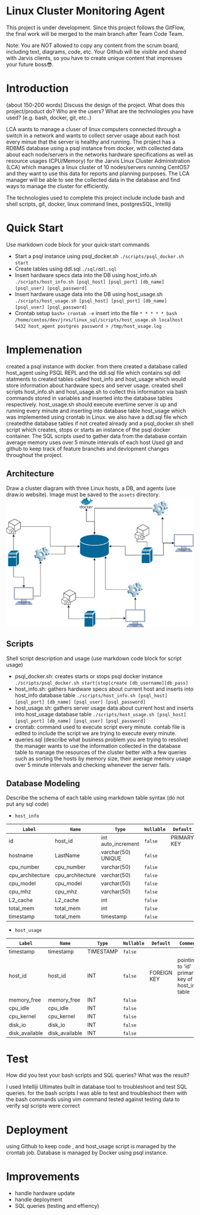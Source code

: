 # Linux Cluster Monitoring Agent
This project is under development. Since this project follows the GitFlow, the final work will be merged to the main branch after Team Code Team.


Note: You are NOT allowed to copy any content from the scrum board, including text, diagrams, code, etc. Your Github will be visible and shared with Jarvis clients, so you have to create unique content that impresses your future boss😎.

# Introduction
(about 150-200 words)
Discuss the design of the project. What does this project/product do? Who are the users? What are the technologies you have used? (e.g. bash, docker, git, etc..)

LCA wants to manage a cluser of linux computers connected through a switch in a network and wants to collect server usage about each host every minue that the server is healthy and running.
The project has a RDBMS database using a psql instance from docker, with collected data about each node/servers in the networks hardware specifications as well as resource usages (CPU/Memory) for the Jarvis Linux Cluster Administration (LCA) which manages a linux cluster of 10 nodes/servers running CentOS7 
and they want to use this data for reports and planning purposes. The LCA manager will be able to see the collected data in the database 
and find ways to manage the cluster for efficiently. 

The technologies used to complete this project include include bash and shell scripts, git, docker, linux command lines, postgresSQL, Intelliji

# Quick Start
Use markdown code block for your quick-start commands
- Start a psql instance using psql_docker.sh `./scripts/psql_docker.sh start`
- Create tables using ddl.sql `./sql/ddl.sql `
- Insert hardware specs data into the DB using host_info.sh `./scripts/host_info.sh [psql_host] [psql_port] [db_name] [psql_user] [psql_password]`
- Insert hardware usage data into the DB using host_usage.sh `./scripts/host_usage.sh [psql_host] [psql_port] [db_name] [psql_user] [psql_password]`
- Crontab setup `bash> crontab -e` insert into the file `* * * * * bash /home/centos/dev/jrvs/linux_sql/scripts/host_usage.sh localhost 5432 host_agent postgres password > /tmp/host_usage.log`

# Implemenation

created a psql instance with docker. from there created a database called host_agent using PSQL REPL and the ddl.sql file which contains
sql ddl statments to created tables called 
host_info and host_usage which would store information about hardware specs and server usage.
created shell scripts host_info.sh and host_usage.sh to collect this information via bash commands
stored in variables and inserted into the database tables respectively. host_usage.sh should execute evertime
server is up and running every minute and inserting into database table host_usage which was implemented using crontab in Linux. we also have a ddl.sql file which createdthe database tables if not created already and a psql_docker.sh shell script which creates, stops or starts an instance of the psql docker container. The SQL scripts used to gather data from the database contain average memory uses over 5 minute intervals of each host
Used git and github to keep track of feature branches and devlopment changes throughout the project.

## Architecture
Draw a cluster diagram with three Linux hosts, a DB, and agents (use draw.io website). Image must be saved to the `assets` directory.
![title](assets/hi.drawio.png)
## Scripts
Shell script description and usage (use markdown code block for script usage)
- psql_docker.sh: creates starts or stops psql docker instance `./scripts/psql_docker.sh start|stop|create [db_username][db_pass]`
- host_info.sh: gathers hardware specs about current host and inserts into host_info database table `./scripts/host_info.sh [psql_host] [psql_port] [db_name] [psql_user] [psql_password]`
- host_usage.sh: gathers server usage data about current host and inserts into host_usage database table `./scripts/host_usage.sh [psql_host] [psql_port] [db_name] [psql_user] [psql_password]`
- crontab: command used to execute script every minute. contab file is edited to include the 
script we are trying to execute every minute.
- queries.sql (describe what business problem you are trying to resolve)
  the manager wants to use the information collected in the database table to manage the resources of
the cluster better with a few queries such as sorting the hosts by memory size, their average memory usage over 5 minute intervals
and checking whenever the server fails.

## Database Modeling
Describe the schema of each table using markdown table syntax (do not put any sql code)
- `host_info`

| `Label`    	   | `Name`             | `Type`             | `Nullable` | `Default` | `Comment` |
| ---------------- | ------------------ | ------------------ | ---------- | --------- | --------- |
| id        	   | host_id            | int auto_increment | `false`    | PRIMARY KEY          |           |
| hostname   	   | LastName           | varchar(50) UNIQUE | `false`    |           |  UNIQUE KEY         |
| cpu_number 	   | cpu_number         | varchar(50)        | `false`    |           |           |
| cpu_architecture | cpu_architecture   | varchar(50)        | `false`    |           |           |
| cpu_model        | cpu_model          | varchar(50)        | `false`    |           |           |
| cpu_mhz          | cpu_mhz            | varchar(50)        | `false`    |           |           | 
| L2_cache         | L2_cache           | int                | `false`    |           |           | 
| total_mem        | total_mem          | int                | `false`    |           |           | 
| timestamp        | total_mem          | timestamp          | `false`    |           |           | 
 

- `host_usage`


| `Label`    	   | `Name`             | `Type`             | `Nullable` | `Default` | `Comment` |
| ---------------- | ------------------ | ------------------ | ---------- | --------- | --------- |
| timestamp        | timestamp          | TIMESTAMP          | `false`    |           |           |
| host_id   	   | host_id            | INT                | `false`    |    FOREIGN KEY       |   pointing to 'id' primary key of host_info table        |
| memory_free 	   | memory_free        | INT                | `false`    |           |           |
| cpu_idle         | cpu_idle           | INT                | `false`    |           |           |
| cpu_kernel       | cpu_kernel         | INT                | `false`    |           |           |
| disk_io          | disk_io            | INT                | `false`    |           |           | 
| disk_available   | disk_available     | INT                | `false`    |           |           | 
       
 

# Test
How did you test your bash scripts and SQL queries? What was the result?

I used Intelliji Ultimates built in database tool to troubleshoot and test SQL queries.
for the bash scripts I was able to test and troubleshoot them with the bash commands using vim command 
tested against testing data to verify sql scripts were correct
# Deployment

using Github to keep code , and host_usage script is managed by the crontab job.
Database is managed by Docker using psql instance.

# Improvements

- handle hardware update 
- handle deployment
- SQL queries (testing and effiency)
